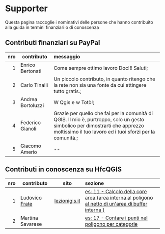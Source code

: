 # Supporter

Questa pagina raccoglie i nominativi delle persone che hanno contribuito alla guida in termini finanziari o di conoscenza


## Contributi finanziari su PayPal

nro| contributo| messaggio
--:|-----------|:--------
1| Enrico Bertonati| Come sempre ottimo lavoro Doc!!! Saluti;
2| Carlo Tinalli| Un piccolo contributo, in quanto ritengo che la rete non sia una fonte da cui attingere tutto gratis.;
3| Andrea Bortoluzzi| W Qgis e w Totò!;
4| Federico Gianoli| Grazie per quello che fai per la comunità di QGIS. Il mio è, purtroppo, solo un gesto simbolico per dimostrarti che apprezzo moltissimo il tuo lavoro ed i tuoi sforzi per la comunità.;
5| Giacomo Amerio| --


## Contributi in conoscenza su HfcQGIS

nro| contributo|  sito  |sezione
--:|-----------|-------|:-------
1| [Ludovico Frate](https://twitter.com/FrateLudovico?lang=it)|[lezionigis.it](https://www.lezionigis.it/)| [es: 11 - Calcolo della core area (area interna al poligono al netto di un'area di buffer interna )](esempi/core_area.html)
2| Martina Savarese| |[es: 17 - Contare i punti nel poligono per categorie](esempi/punti_in_poligoni_categorie.html)


